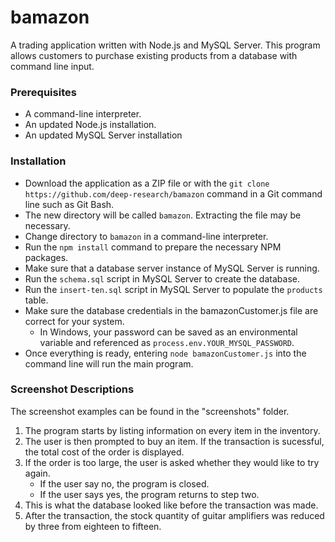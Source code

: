 # bamazon

A trading application written with Node.js and MySQL Server. This program allows customers to purchase existing products from a database with command line input.

### Prerequisites

* A command-line interpreter.
* An updated Node.js installation.
* An updated MySQL Server installation

### Installation

* Download the application as a ZIP file or with the `git clone https://github.com/deep-research/bamazon` command in a Git command line such as Git Bash.
* The new directory will be called `bamazon`. Extracting the file may be necessary.
* Change directory to `bamazon` in a command-line interpreter.
* Run the `npm install` command to prepare the necessary NPM packages.
* Make sure that a database server instance of MySQL Server is running.
* Run the `schema.sql` script in MySQL Server to create the database.
* Run the `insert-ten.sql` script in MySQL Server to populate the `products` table.
* Make sure the database credentials in the bamazonCustomer.js file are correct for your system.
    * In Windows, your password can be saved as an environmental variable and referenced as `process.env.YOUR_MYSQL_PASSWORD`.
* Once everything is ready, entering `node bamazonCustomer.js` into the command line will run the main program.

### Screenshot Descriptions

The screenshot examples can be found in the "screenshots" folder.

1. The program starts by listing information on every item in the inventory.
2. The user is then prompted to buy an item. If the transaction is sucessful, the total cost of the order is displayed.
3. If the order is too large, the user is asked whether they would like to try again.
    * If the user say no, the program is closed.
    * If the user says yes, the program returns to step two.
4. This is what the database looked like before the transaction was made.
5. After the transaction, the stock quantity of guitar amplifiers was reduced by three from eighteen to fifteen.